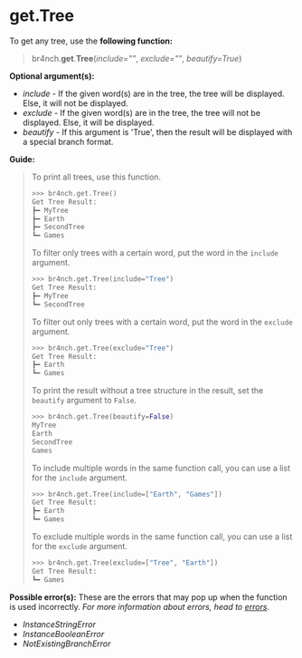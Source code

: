 # get.Tree

To get any tree, use the **following function:**

> br4nch.**get**.**Tree**(*include=""*, *exclude=""*, *beautify=True*)

**Optional argument(s):**

- *include* - If the given word(s) are in the tree, the tree will be displayed. Else, it will not be displayed.
- *exclude* - If the given word(s) are in the tree, the tree will not be displayed. Else, it will be displayed.
- *beautify* - If this argument is 'True', then the result will be displayed with a special branch format.

**Guide:**

> To print all trees, use this function.
>
> ```python
> >>> br4nch.get.Tree()
> Get Tree Result:
> ┣━ MyTree
> ┣━ Earth
> ┣━ SecondTree
> ┗━ Games
> ```
>
> To filter only trees with a certain word, put the word in the `include` argument.
>
> ```python
> >>> br4nch.get.Tree(include="Tree")
> Get Tree Result:
> ┣━ MyTree
> ┗━ SecondTree
> ```
>
> To filter out only trees with a certain word, put the word in the `exclude` argument.
>
> ```python
> >>> br4nch.get.Tree(exclude="Tree")
> Get Tree Result:
> ┣━ Earth
> ┗━ Games
> ```
>
> To print the result without a tree structure in the result, set the `beautify` argument to `False`.
>
> ```python
> >>> br4nch.get.Tree(beautify=False)
> MyTree
> Earth
> SecondTree
> Games
> ```
>
> To include multiple words in the same function call, you can use a list for the `include` argument.
>
> ```python
> >>> br4nch.get.Tree(include=["Earth", "Games"])
> Get Tree Result:
> ┣━ Earth
> ┗━ Games
> ```
>
> To exclude multiple words in the same function call, you can use a list for the `exclude` argument.
>
> ```python
> >>> br4nch.get.Tree(exclude=["Tree", "Earth"])
> Get Tree Result:
> ┗━ Games
> ```

**Possible error(s):**
These are the errors that may pop up when the function is used incorrectly.
*For more information about errors, head to [errors](../../guides/errors.md).*

- *InstanceStringError*
- *InstanceBooleanError*
- *NotExistingBranchError*


